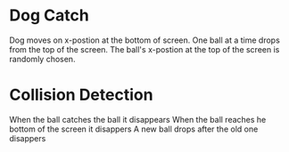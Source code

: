 # Dog Catch
Dog moves on x-postion at the bottom of screen.
One ball at a time drops from the top of the screen.
The ball's x-postion at the top of the screen is randomly chosen.
# Collision Detection
When the ball catches the ball it disappears
When the ball reaches he bottom of the screen it disappers
A new ball drops after the old one disappers

